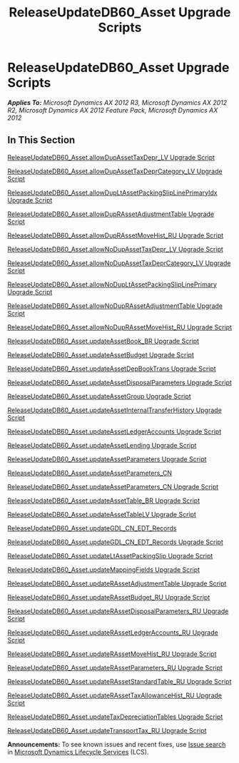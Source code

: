 ﻿---
title: ReleaseUpdateDB60_Asset Upgrade Scripts
TOCTitle: ReleaseUpdateDB60_Asset Upgrade Scripts
ms:assetid: a51e91a9-5eed-4e7e-80e6-d88712d8b302
ms:mtpsurl: https://msdn.microsoft.com/en-us/library/JJ736824(v=AX.60)
ms:contentKeyID: 49710255
ms.date: 05/18/2015
mtps_version: v=AX.60
---

# ReleaseUpdateDB60\_Asset Upgrade Scripts 


_**Applies To:** Microsoft Dynamics AX 2012 R3, Microsoft Dynamics AX 2012 R2, Microsoft Dynamics AX 2012 Feature Pack, Microsoft Dynamics AX 2012_

## In This Section

[ReleaseUpdateDB60\_Asset.allowDupAssetTaxDepr\_LV Upgrade Script](releaseupdatedb60-asset-allowdupassettaxdepr-lv-upgrade-script.md)

[ReleaseUpdateDB60\_Asset.allowDupAssetTaxDeprCategory\_LV Upgrade Script](releaseupdatedb60-asset-allowdupassettaxdeprcategory-lv-upgrade-script.md)

[ReleaseUpdateDB60\_Asset.allowDupLtAssetPackingSlipLinePrimaryIdx Upgrade Script](releaseupdatedb60-asset-allowdupltassetpackingsliplineprimaryidx-upgrade-script.md)

[ReleaseUpdateDB60\_Asset.allowDupRAssetAdjustmentTable Upgrade Script](releaseupdatedb60-asset-allowduprassetadjustmenttable-upgrade-script.md)

[ReleaseUpdateDB60\_Asset.allowDupRAssetMoveHist\_RU Upgrade Script](releaseupdatedb60-asset-allowduprassetmovehist-ru-upgrade-script.md)

[ReleaseUpdateDB60\_Asset.allowNoDupAssetTaxDepr\_LV Upgrade Script](releaseupdatedb60-asset-allownodupassettaxdepr-lv-upgrade-script.md)

[ReleaseUpdateDB60\_Asset.allowNoDupAssetTaxDeprCategory\_LV Upgrade Script](releaseupdatedb60-asset-allownodupassettaxdeprcategory-lv-upgrade-script.md)

[ReleaseUpdateDB60\_Asset.allowNoDupLtAssetPackingSlipLinePrimary Upgrade Script](releaseupdatedb60-asset-allownodupltassetpackingsliplineprimary-upgrade-script.md)

[ReleaseUpdateDB60\_Asset.allowNoDupRAssetAdjustmentTable Upgrade Script](releaseupdatedb60-asset-allownoduprassetadjustmenttable-upgrade-script.md)

[ReleaseUpdateDB60\_Asset.allowNoDupRAssetMoveHist\_RU Upgrade Script](releaseupdatedb60-asset-allownoduprassetmovehist-ru-upgrade-script.md)

[ReleaseUpdateDB60\_Asset.updateAssetBook\_BR Upgrade Script](releaseupdatedb60-asset-updateassetbook-br-upgrade-script.md)

[ReleaseUpdateDB60\_Asset.updateAssetBudget Upgrade Script](releaseupdatedb60-asset-updateassetbudget-upgrade-script.md)

[ReleaseUpdateDB60\_Asset.updateAssetDepBookTrans Upgrade Script](releaseupdatedb60-asset-updateassetdepbooktrans-upgrade-script.md)

[ReleaseUpdateDB60\_Asset.updateAssetDisposalParameters Upgrade Script](releaseupdatedb60-asset-updateassetdisposalparameters-upgrade-script.md)

[ReleaseUpdateDB60\_Asset.updateAssetGroup Upgrade Script](releaseupdatedb60-asset-updateassetgroup-upgrade-script.md)

[ReleaseUpdateDB60\_Asset.updateAssetInternalTransferHistory Upgrade Script](releaseupdatedb60-asset-updateassetinternaltransferhistory-upgrade-script.md)

[ReleaseUpdateDB60\_Asset.updateAssetLedgerAccounts Upgrade Script](releaseupdatedb60-asset-updateassetledgeraccounts-upgrade-script.md)

[ReleaseUpdateDB60\_Asset.updateAssetLending Upgrade Script](releaseupdatedb60-asset-updateassetlending-upgrade-script.md)

[ReleaseUpdateDB60\_Asset.updateAssetParameters Upgrade Script](releaseupdatedb60-asset-updateassetparameters-upgrade-script.md)

[ReleaseUpdateDB60\_Asset.updateAssetParameters\_CN](releaseupdatedb60-asset-updateassetparameters-cn.md)

[ReleaseUpdateDB60\_Asset.updateAssetParameters\_CN Upgrade Script](releaseupdatedb60-asset-updateassetparameters-cn-upgrade-script.md)

[ReleaseUpdateDB60\_Asset.updateAssetTable\_BR Upgrade Script](releaseupdatedb60-asset-updateassettable-br-upgrade-script.md)

[ReleaseUpdateDB60\_Asset.updateAssetTableLV Upgrade Script](releaseupdatedb60-asset-updateassettablelv-upgrade-script.md)

[ReleaseUpdateDB60\_Asset.updateGDL\_CN\_EDT\_Records](releaseupdatedb60-asset-updategdl-cn-edt-records.md)

[ReleaseUpdateDB60\_Asset.updateGDL\_CN\_EDT\_Records Upgrade Script](releaseupdatedb60-asset-updategdl-cn-edt-records-upgrade-script.md)

[ReleaseUpdateDB60\_Asset.updateLtAssetPackingSlip Upgrade Script](releaseupdatedb60-asset-updateltassetpackingslip-upgrade-script.md)

[ReleaseUpdateDB60\_Asset.updateMappingFields Upgrade Script](releaseupdatedb60-asset-updatemappingfields-upgrade-script.md)

[ReleaseUpdateDB60\_Asset.updateRAssetAdjustmentTable Upgrade Script](releaseupdatedb60-asset-updaterassetadjustmenttable-upgrade-script.md)

[ReleaseUpdateDB60\_Asset.updateRAssetBudget\_RU Upgrade Script](releaseupdatedb60-asset-updaterassetbudget-ru-upgrade-script.md)

[ReleaseUpdateDB60\_Asset.updateRAssetDisposalParameters\_RU Upgrade Script](releaseupdatedb60-asset-updaterassetdisposalparameters-ru-upgrade-script.md)

[ReleaseUpdateDB60\_Asset.updateRAssetLedgerAccounts\_RU Upgrade Script](releaseupdatedb60-asset-updaterassetledgeraccounts-ru-upgrade-script.md)

[ReleaseUpdateDB60\_Asset.updateRAssetMoveHist\_RU Upgrade Script](releaseupdatedb60-asset-updaterassetmovehist-ru-upgrade-script.md)

[ReleaseUpdateDB60\_Asset.updateRAssetParameters\_RU Upgrade Script](releaseupdatedb60-asset-updaterassetparameters-ru-upgrade-script.md)

[ReleaseUpdateDB60\_Asset.updateRAssetStandardTable\_RU Upgrade Script](releaseupdatedb60-asset-updaterassetstandardtable-ru-upgrade-script.md)

[ReleaseUpdateDB60\_Asset.updateRAssetTaxAllowanceHist\_RU Upgrade Script](releaseupdatedb60-asset-updaterassettaxallowancehist-ru-upgrade-script.md)

[ReleaseUpdateDB60\_Asset.updateTaxDepreciationTables Upgrade Script](releaseupdatedb60-asset-updatetaxdepreciationtables-upgrade-script.md)

[ReleaseUpdateDB60\_Asset.updateTransportTax\_RU Upgrade Script](releaseupdatedb60-asset-updatetransporttax-ru-upgrade-script.md)

  
**Announcements:** To see known issues and recent fixes, use [Issue search](http://go.microsoft.com/fwlink/?linkid=389258) in [Microsoft Dynamics Lifecycle Services](http://go.microsoft.com/fwlink/?linkid=306505) (LCS).

